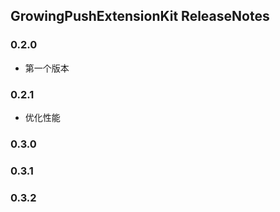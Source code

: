 ## GrowingPushExtensionKit ReleaseNotes

### 0.2.0

* 第一个版本

### 0.2.1

* 优化性能

### 0.3.0

### 0.3.1

### 0.3.2
